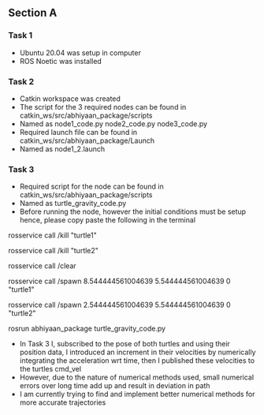 ## Section A
### Task 1
- Ubuntu 20.04 was setup in computer
- ROS Noetic was installed

### Task 2
- Catkin workspace was created 
- The script for the 3 required nodes can be found in catkin_ws/src/abhiyaan_package/scripts
- Named as node1_code.py  node2_code.py  node3_code.py
- Required launch file can be found in catkin_ws/src/abhiyaan_package/Launch
- Named as node1_2.launch

### Task 3
- Required script for the node can be found in catkin_ws/src/abhiyaan_package/scripts
- Named as turtle_gravity_code.py
- Before running the node, however the initial conditions must be setup hence, please copy paste the following in the terminal


rosservice call /kill "turtle1"

rosservice call /kill "turtle2"

rosservice call /clear

rosservice call /spawn 8.544444561004639 5.544444561004639 0 "turtle1"

rosservice call /spawn 2.544444561004639 5.544444561004639 0 "turtle2"

rosrun abhiyaan_package turtle_gravity_code.py

- In Task 3 I, subscribed to the pose of both turtles and using their position data, I introduced an increment in their velocities by numerically integrating the acceleration wrt time, then I published these velocities to the turtles cmd_vel
- However, due to the nature of numerical methods used, small numerical errors over long time add up and result in deviation in path
- I am currently trying to find and implement better numerical methods for more accurate trajectories 



